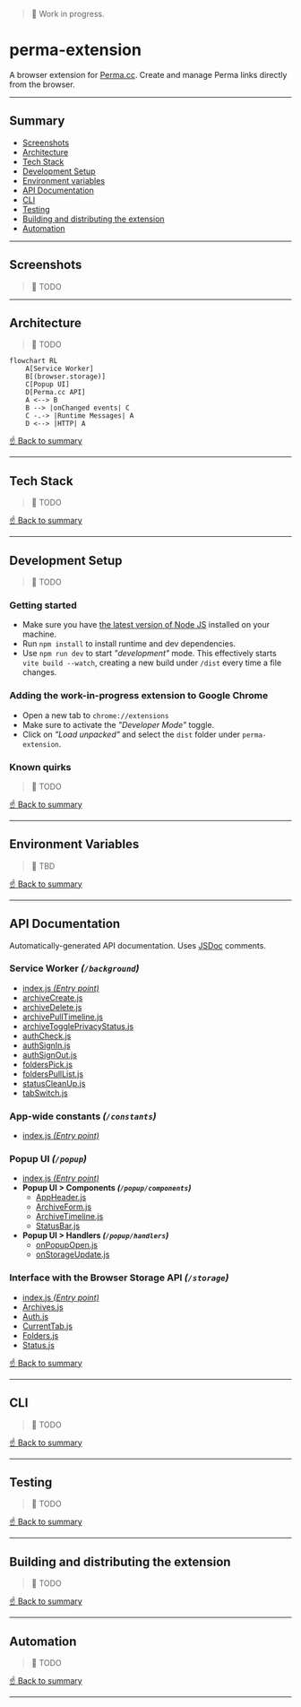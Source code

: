 > 🚧 Work in progress.

# perma-extension
A browser extension for [Perma.cc](https://perma.cc/). Create and manage Perma links directly from the browser.

---

## Summary
- [Screenshots](#screenshots)
- [Architecture](#architecture)
- [Tech Stack](#tech-stack)
- [Development Setup](#development-setup)
- [Environment variables](#environment-variables)
- [API Documentation](#api-documentation)
- [CLI](#cli)
- [Testing](#testing)
- [Building and distributing the extension](#building-and-distributing-the-extension)
- [Automation](#automation)

---

## Screenshots

> 🚧 TODO

---

## Architecture

> 🚧 TODO

```mermaid
flowchart RL
    A[Service Worker]
    B[(browser.storage)]
    C[Popup UI]
    D[Perma.cc API]
    A <--> B 
    B --> |onChanged events| C
    C -.-> |Runtime Messages| A
    D <--> |HTTP| A 
```

[☝️ Back to summary](#summary)

---

## Tech Stack

> 🚧 TODO

[☝️ Back to summary](#summary)

---

## Development Setup

> 🚧 TODO

### Getting started
- Make sure you have [the latest version of Node JS](https://nodejs.org/en/) installed on your machine. 
- Run `npm install` to install runtime and dev dependencies.
- Use `npm run dev` to start _"development"_ mode. This effectively starts `vite build --watch`, creating a new build under `/dist` every time a file changes.

### Adding the work-in-progress extension to Google Chrome
- Open a new tab to `chrome://extensions`
- Make sure to activate the _"Developer Mode"_ toggle.
- Click on _"Load unpacked"_ and select the `dist` folder under `perma-extension`.

### Known quirks 

> 🚧 TODO

[☝️ Back to summary](#summary)

---

## Environment Variables

> 🚧 TBD 

[☝️ Back to summary](#summary)

---

## API Documentation

Automatically-generated API documentation. Uses [JSDoc](https://jsdoc.app/) comments.

### Service Worker _(`/background`)_
- [index.js _(Entry point)_](/doc/background/index.md)
- [archiveCreate.js](/doc/background/archiveCreate.md)
- [archiveDelete.js](/doc/background/archiveDelete.md)
- [archivePullTimeline.js](/doc/background/archivePullTimeline.md)
- [archiveTogglePrivacyStatus.js](/doc/background/archiveTogglePrivacyStatus.md)
- [authCheck.js](/doc/background/authCheck.md)
- [authSignIn.js](/doc/background/authSignIn.md)
- [authSignOut.js](/doc/background/authSignOut.md)
- [foldersPick.js](/doc/background/foldersPick.md)
- [foldersPullList.js](/doc/background/foldersPullList.md)
- [statusCleanUp.js](/doc/background/statusCleanUp.md)
- [tabSwitch.js](/doc/background/tabSwitch.md)


### App-wide constants _(`/constants`)_
- [index.js _(Entry point)_](/doc/constants/index.md)

### Popup UI _(`/popup`)_
- [index.js _(Entry point)_](/doc/popup/index.md)
- **Popup UI > Components _(`/popup/components`)_**
  - [AppHeader.js](/doc/popup/components/AppHeader.md)
  - [ArchiveForm.js](/doc/popup/components/ArchiveForm.md)
  - [ArchiveTimeline.js](/doc/popup/components/ArchiveTimeline.md)
  - [StatusBar.js](/doc/popup/components/StatusBar.md)
- **Popup UI > Handlers _(`/popup/handlers`)_**
  - [onPopupOpen.js](/doc/popup/handlers/onPopupOpen.md)
  - [onStorageUpdate.js](/doc/popup/handlers/onStorageUpdate.md)

### Interface with the Browser Storage API _(`/storage`)_
- [index.js _(Entry point)_](/doc/storage/index.md)
- [Archives.js](/doc/storage/Archives.md)
- [Auth.js](/doc/storage/Auth.md)
- [CurrentTab.js](/doc/storage/CurrentTab.md)
- [Folders.js](/doc/storage/Folders.md)
- [Status.js](/doc/storage/Status.md)

[☝️ Back to summary](#summary)

---

## CLI

> 🚧 TODO

[☝️ Back to summary](#summary)

---

## Testing

> 🚧 TODO

[☝️ Back to summary](#summary)

---

## Building and distributing the extension

> 🚧 TODO

[☝️ Back to summary](#summary)

---

## Automation

> 🚧 TODO

[☝️ Back to summary](#summary)

---
